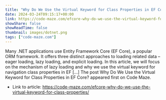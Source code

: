 ```yaml
---
title: "Why Do We Use the Virtual Keyword for Class Properties in EF Core?"
date: 2024-03-24T09:15:17+00:00
link: https://code-maze.com/efcore-why-do-we-use-the-virtual-keyword-for-class-properties/
showShare: false
showReadTime: false
thumbnail: images/dotnet.png
tags: ["code-maze.com"]
---
```

Many .NET applications use Entity Framework Core (EF Core), a popular ORM framework. It offers three distinct approaches to loading related data – eager loading, lazy loading, and explicit loading. In this article, we will focus on the mechanism of lazy loading and why we use the virtual keyword for navigation class properties in EF […]
The post Why Do We Use the Virtual Keyword for Class Properties in EF Core? appeared first on Code Maze.

- Link to article: https://code-maze.com/efcore-why-do-we-use-the-virtual-keyword-for-class-properties/